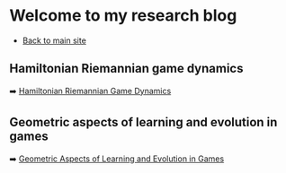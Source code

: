 # Welcome to my research blog
 

- [Back to main site](https://davidelegacci.it/)

## Hamiltonian Riemannian game dynamics
➡️ [Hamiltonian Riemannian Game Dynamics](Hamiltonian%20Riemannian%20Game%20Dynamics/)

## Geometric aspects of learning and evolution in games
➡️ [Geometric Aspects of Learning and Evolution in Games](Games%20Decomposition/)